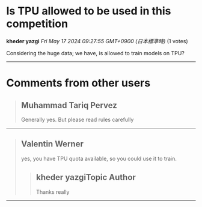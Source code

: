 # Is TPU allowed to be used in this competition 

**kheder yazgi** *Fri May 17 2024 09:27:55 GMT+0900 (日本標準時)* (1 votes)

Considering the huge data; we have, is allowed to train models on TPU?



---

 # Comments from other users

> ## Muhammad Tariq Pervez
> 
> Generally yes. But please read rules carefully
> 
> 
> 


---

> ## Valentin Werner
> 
> yes, you have TPU quota available, so you could use it to train.
> 
> 
> 
> > ## kheder yazgiTopic Author
> > 
> > Thanks really 
> > 
> > 
> > 


---

